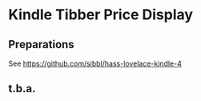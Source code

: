 # Kindle Tibber Price Display

## Preparations

See https://github.com/sibbl/hass-lovelace-kindle-4

## t.b.a.
